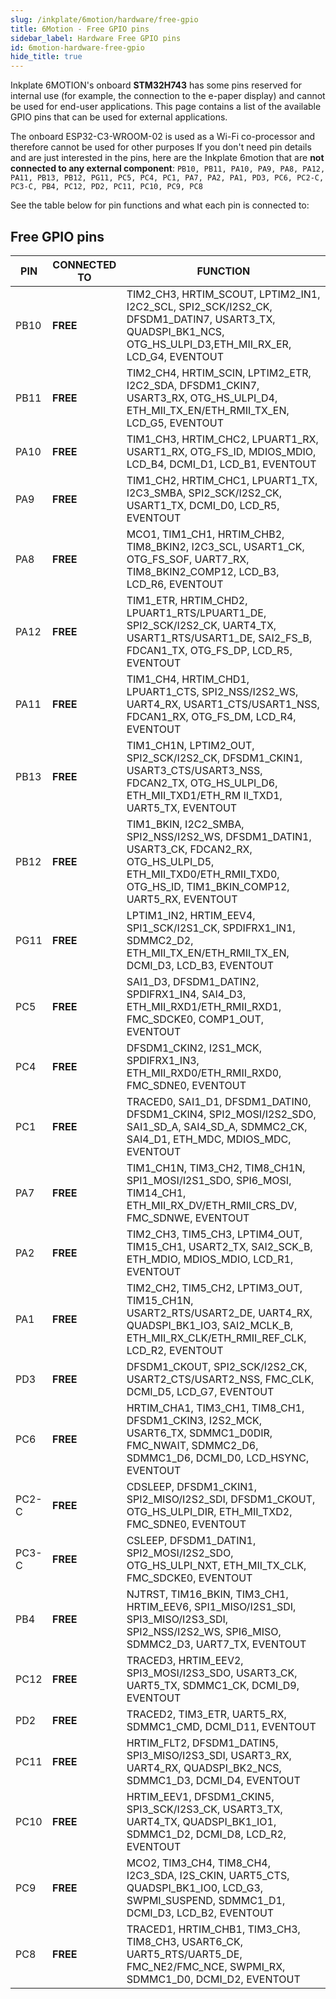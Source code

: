 ```yaml
---
slug: /inkplate/6motion/hardware/free-gpio
title: 6Motion - Free GPIO pins
sidebar_label: Hardware Free GPIO pins
id: 6motion-hardware-free-gpio
hide_title: true
---
```


Inkplate 6MOTION's onboard **STM32H743** has some pins reserved for internal use (for example, the connection to the e-paper display) and cannot be used for end-user applications. This page contains a list of the available GPIO pins that can be used for external applications.

<WarningBox>The onboard ESP32-C3-WROOM-02 is used as a Wi-Fi co-processor and therefore cannot be used for other purposes</WarningBox>
If you don't need pin details and are just interested in the pins, here are the Inkplate 6motion that are **not connected to any external component**:
``PB10, PB11, PA10, PA9, PA8, PA12, PA11, PB13, PB12, PG11, PC5, PC4, PC1, PA7, PA2, PA1, PD3, PC6, PC2-C, PC3-C, PB4, PC12, PD2, PC11, PC10, PC9, PC8``

<CenteredImage src="/img/inkplate_6_motion/free_gpio.jpg" alt="Inkplate 6MOTION free pins" caption="Inkplate 6MOTION free pins" />

See the table below for pin functions and what each pin is connected to:

## Free GPIO pins



| **PIN**      | **CONNECTED TO** | **FUNCTION**                                                               |
|--------------|------------------|----------------------------------------------------------------------------|
|PB10| **FREE** |TIM2_CH3, HRTIM_SCOUT, LPTIM2_IN1, I2C2_SCL, SPI2_SCK/I2S2_CK, DFSDM1_DATIN7, USART3_TX, QUADSPI_BK1_NCS, OTG_HS_ULPI_D3,ETH_MII_RX_ER, LCD_G4, EVENTOUT|
|PB11| **FREE**| TIM2_CH4, HRTIM_SCIN, LPTIM2_ETR, I2C2_SDA, DFSDM1_CKIN7, USART3_RX, OTG_HS_ULPI_D4, ETH_MII_TX_EN/ETH_RMII_TX_EN, LCD_G5, EVENTOUT|
|PA10|**FREE**|TIM1_CH3, HRTIM_CHC2, LPUART1_RX, USART1_RX, OTG_FS_ID, MDIOS_MDIO, LCD_B4, DCMI_D1, LCD_B1, EVENTOUT|
|PA9|**FREE**|TIM1_CH2, HRTIM_CHC1, LPUART1_TX, I2C3_SMBA, SPI2_SCK/I2S2_CK, USART1_TX, DCMI_D0, LCD_R5, EVENTOUT|
|PA8|**FREE**|MCO1, TIM1_CH1, HRTIM_CHB2, TIM8_BKIN2, I2C3_SCL, USART1_CK, OTG_FS_SOF, UART7_RX, TIM8_BKIN2_COMP12, LCD_B3, LCD_R6, EVENTOUT|
|PA12|**FREE**|TIM1_ETR, HRTIM_CHD2, LPUART1_RTS/LPUART1_DE, SPI2_SCK/I2S2_CK, UART4_TX, USART1_RTS/USART1_DE, SAI2_FS_B, FDCAN1_TX, OTG_FS_DP, LCD_R5, EVENTOUT|
|PA11|**FREE**|TIM1_CH4, HRTIM_CHD1, LPUART1_CTS, SPI2_NSS/I2S2_WS, UART4_RX, USART1_CTS/USART1_NSS, FDCAN1_RX, OTG_FS_DM, LCD_R4, EVENTOUT|
|PB13|**FREE**|TIM1_CH1N, LPTIM2_OUT, SPI2_SCK/I2S2_CK, DFSDM1_CKIN1, USART3_CTS/USART3_NSS, FDCAN2_TX, OTG_HS_ULPI_D6, ETH_MII_TXD1/ETH_RM II_TXD1, UART5_TX, EVENTOUT|
|PB12|**FREE**|TIM1_BKIN, I2C2_SMBA, SPI2_NSS/I2S2_WS, DFSDM1_DATIN1, USART3_CK, FDCAN2_RX, OTG_HS_ULPI_D5, ETH_MII_TXD0/ETH_RMII_TXD0, OTG_HS_ID, TIM1_BKIN_COMP12, UART5_RX, EVENTOUT|
|PG11|**FREE**|LPTIM1_IN2, HRTIM_EEV4, SPI1_SCK/I2S1_CK, SPDIFRX1_IN1, SDMMC2_D2, ETH_MII_TX_EN/ETH_RMII_TX_EN, DCMI_D3, LCD_B3, EVENTOUT|
|PC5|**FREE**|SAI1_D3, DFSDM1_DATIN2, SPDIFRX1_IN4, SAI4_D3, ETH_MII_RXD1/ETH_RMII_RXD1, FMC_SDCKE0, COMP1_OUT, EVENTOUT|
|PC4|**FREE**|DFSDM1_CKIN2, I2S1_MCK, SPDIFRX1_IN3, ETH_MII_RXD0/ETH_RMII_RXD0, FMC_SDNE0, EVENTOUT|
|PC1|**FREE**|TRACED0, SAI1_D1, DFSDM1_DATIN0, DFSDM1_CKIN4, SPI2_MOSI/I2S2_SDO, SAI1_SD_A, SAI4_SD_A, SDMMC2_CK, SAI4_D1, ETH_MDC, MDIOS_MDC, EVENTOUT|
|PA7|**FREE**|TIM1_CH1N, TIM3_CH2, TIM8_CH1N, SPI1_MOSI/I2S1_SDO, SPI6_MOSI, TIM14_CH1, ETH_MII_RX_DV/ETH_RMII_CRS_DV, FMC_SDNWE, EVENTOUT|
|PA2|**FREE**|TIM2_CH3, TIM5_CH3, LPTIM4_OUT, TIM15_CH1, USART2_TX, SAI2_SCK_B, ETH_MDIO, MDIOS_MDIO, LCD_R1, EVENTOUT|
|PA1|**FREE**|TIM2_CH2, TIM5_CH2, LPTIM3_OUT, TIM15_CH1N, USART2_RTS/USART2_DE, UART4_RX, QUADSPI_BK1_IO3, SAI2_MCLK_B, ETH_MII_RX_CLK/ETH_RMII_REF_CLK, LCD_R2, EVENTOUT|
|PD3|**FREE**|DFSDM1_CKOUT, SPI2_SCK/I2S2_CK, USART2_CTS/USART2_NSS, FMC_CLK, DCMI_D5, LCD_G7, EVENTOUT|
|PC6|**FREE**|HRTIM_CHA1, TIM3_CH1, TIM8_CH1, DFSDM1_CKIN3, I2S2_MCK, USART6_TX, SDMMC1_D0DIR, FMC_NWAIT, SDMMC2_D6, SDMMC1_D6, DCMI_D0, LCD_HSYNC, EVENTOUT|
|PC2-C|**FREE**|CDSLEEP, DFSDM1_CKIN1, SPI2_MISO/I2S2_SDI, DFSDM1_CKOUT, OTG_HS_ULPI_DIR, ETH_MII_TXD2, FMC_SDNE0, EVENTOUT|
|PC3-C|**FREE**|CSLEEP, DFSDM1_DATIN1, SPI2_MOSI/I2S2_SDO, OTG_HS_ULPI_NXT, ETH_MII_TX_CLK, FMC_SDCKE0, EVENTOUT|
|PB4|**FREE**|NJTRST, TIM16_BKIN, TIM3_CH1, HRTIM_EEV6, SPI1_MISO/I2S1_SDI, SPI3_MISO/I2S3_SDI, SPI2_NSS/I2S2_WS, SPI6_MISO, SDMMC2_D3, UART7_TX, EVENTOUT|
|PC12|**FREE**|TRACED3, HRTIM_EEV2, SPI3_MOSI/I2S3_SDO, USART3_CK, UART5_TX, SDMMC1_CK, DCMI_D9, EVENTOUT|
|PD2|**FREE**|TRACED2, TIM3_ETR, UART5_RX, SDMMC1_CMD, DCMI_D11, EVENTOUT|
|PC11|**FREE**|HRTIM_FLT2, DFSDM1_DATIN5, SPI3_MISO/I2S3_SDI, USART3_RX, UART4_RX, QUADSPI_BK2_NCS, SDMMC1_D3, DCMI_D4, EVENTOUT|
|PC10|**FREE**|HRTIM_EEV1, DFSDM1_CKIN5, SPI3_SCK/I2S3_CK, USART3_TX, UART4_TX, QUADSPI_BK1_IO1, SDMMC1_D2, DCMI_D8, LCD_R2, EVENTOUT|
|PC9|**FREE**|MCO2, TIM3_CH4, TIM8_CH4, I2C3_SDA, I2S_CKIN, UART5_CTS, QUADSPI_BK1_IO0, LCD_G3, SWPMI_SUSPEND, SDMMC1_D1, DCMI_D3, LCD_B2, EVENTOUT|
|PC8|**FREE**|TRACED1, HRTIM_CHB1, TIM3_CH3, TIM8_CH3, USART6_CK, UART5_RTS/UART5_DE, FMC_NE2/FMC_NCE, SWPMI_RX, SDMMC1_D0, DCMI_D2, EVENTOUT|